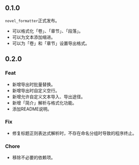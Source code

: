 ## 0.1.0

`novel_formatter`正式发布。

- 可以格式化「卷」、「章节」、「段落」。
- 可以为文本添加缩进。
- 可以为「卷」和「章节」设置导出格式。

## 0.2.0

### Feat

- 新增导出时批量替换。
- 新增导出时自定义空行。
- 新增允许自定义文本导入、导出途径。
- 新增「简介」解析与格式化功能。
- 添加README说明。

### Fix

- 修复标题正则表达式解析时，不存在命名分组时导致的程序终止。

### Chore

- 移除不必要的依赖项。
